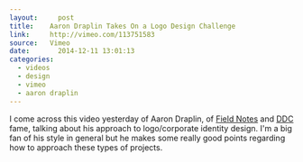 ```yaml
---
layout:     post
title:    Aaron Draplin Takes On a Logo Design Challenge
link:     http://vimeo.com/113751583
source:   Vimeo
date:       2014-12-11 13:01:13
categories:
  - videos
  - design
  - vimeo
  - aaron draplin
---
```


I come across this video yesterday of Aaron Draplin, of [Field Notes][fieldnotes] and [DDC][ddc] fame, talking about his approach to logo/corporate identity design. I'm a big fan of his style in general but he makes some really good points regarding how to approach these types of projects.

[fieldnotes]: http://fieldnotes.com
[ddc]: http://draplin.com/
